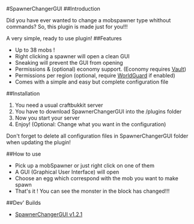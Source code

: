 #SpawnerChangerGUI
##Introduction

Did you have ever wanted to change a mobspawner type whithout commands? 
So, this plugin is made just for you!!! 

A very simple, ready to use plugin!
##Features
* Up to 38 mobs !
* Right clicking a spawner will open a clean GUI
* Sneaking will prevent the GUI from opening
* Permissions & (optional) economy support. (Economy requires [Vault](http://dev.bukkit.org/bukkit-plugins/vault/))
* Permissions per region (optional, require [WorldGuard](http://dev.bukkit.org/bukkit-plugins/worldguard/) if enabled)
* Comes with a simple and easy but complete configuration file

##Installation

1. You need a usual craftbukkit server
2. You have to download SpawnerChangerGUI into the /plugins folder
3. Now you start your server
4. Enjoy! (Optional: Change what you want in the configuration) 

Don't forget to delete all configuration files in SpawnerChangerGUI folder when updating the plugin!

##How to use

* Pick up a mobSpawner or just right click on one of them
* A GUI (Graphical User Interface) will open
* Choose an egg which correspond with the mob you want to make spawn
* That's it ! You can see the monster in the block has changed!!!

##Dev' Builds
* [SpawnerChangerGUI v1.2.1](https://github.com/NightlySide/SpawnerChangerGUI/blob/master/jar%20files/SpawnerChangerGUI%20-%20v1.2.1.jar?raw=true)
